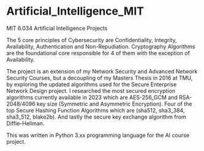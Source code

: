 # Artificial_Intelligence_MIT

MIT 6.034 Artificial Intelligence Projects

The 5 core principles of Cybersecurity are Confidentiality, Integrity, Availability, Authentication and Non-Repudiation. Cryptography Algorithms are the foundational core responsible for 4 of them with the exception of Availability.

The project is an extension of my Network Security and Advanced Network Security Courses, but a decoupling of my Masters Thesis in 2016 at TMU, by exploring the updated algorithms used for the Secure Enterprise Network Design project. I researched the most secured encryption algorithms currently available in 2023 which are AES-256_GCM and RSA-2048/4096 key size (Symmetric and Asymmetric Encryption). Four of the top Secure Hashing Function Algorithms which are (sha512, sha3_384, sha3_512, blake2b). And lastly the secure key exchange algorithm from Diffie-Hellman.

This was written in Python 3.xx programming language for the AI course project.
